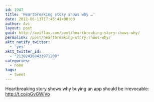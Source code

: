 ```yaml
---
id: 1947
title: 'Heartbreaking story shows why …'
date: 2012-06-13T17:45:41+00:00
author: Avi
layout: post
guid: http://aviflax.com/post/heartbreaking-story-shows-why/
permalink: /post/heartbreaking-story-shows-why/
aktt_notify_twitter:
  - 'yes'
aktt_twitter_id:
  - "213024368433971200"
categories:
  - none
tags:
  - tweet
---
```

Heartbreaking story shows why buying an app should be irrevocable: <a href="http://t.co/pGvGWjVo" rel="nofollow">http://t.co/pGvGWjVo</a>